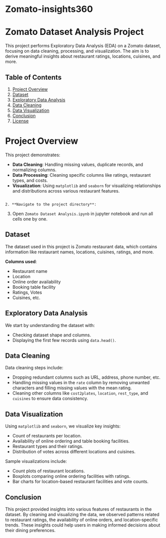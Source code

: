 # Zomato-insights360
# Zomato Dataset Analysis Project
This project performs Exploratory Data Analysis (EDA) on a Zomato dataset, focusing on data cleaning, processing, and visualization. The aim is to derive meaningful insights about restaurant ratings, locations, cuisines, and more.

## Table of Contents
1. [Project Overview](#project-overview)
2. [Dataset](#dataset)
3. [Exploratory Data Analysis](#exploratory-data-analysis)
4. [Data Cleaning](#data-cleaning)
5. [Data Visualization](#data-visualization)
6. [Conclusion](#conclusion)
7. [License](#license)

# Project Overview
This project demonstrates:

- **Data Cleaning**: Handling missing values, duplicate records, and normalizing columns.
- **Data Processing**: Cleaning specific columns like ratings, restaurant types, and costs.
- **Visualization**: Using `matplotlib` and `seaborn` for visualizing relationships and distributions across various restaurant features.


```

2. **Navigate to the project directory**:

```
3. Open `Zomato Dataset Analysis.ipynb` in jupyter notebook and run all cells one by one.

## Dataset
The dataset used in this project is Zomato restaurant data, which contains information like restaurant names, locations, cuisines, ratings, and more.

**Columns used**:

- Restaurant name
- Location
- Online order availability
- Booking table facility
- Ratings, Votes
- Cuisines, etc.

## Exploratory Data Analysis
We start by understanding the dataset with:

  - Checking dataset shape and columns.
  - Displaying the first few records using `data.head()`.

## Data Cleaning
Data cleaning steps include:

 - Dropping redundant columns such as URL, address, phone number, etc.
 - Handling missing values in the `rate` column by removing unwanted characters and filling missing values with the mean rating.
 - Cleaning other columns like `cost2plates`, `location`, `rest_type`, and `cuisines` to ensure data consistency.

## Data Visualization
Using `matplotlib` and `seaborn`, we visualize key insights:

  - Count of restaurants per location.
  - Availability of online ordering and table booking facilities.
  - Restaurant types and their ratings.
  - Distribution of votes across different locations and cuisines.

Sample visualizations include:

  - Count plots of restaurant locations.
  - Boxplots comparing online ordering facilities with ratings.
  - Bar charts for location-based restaurant facilities and vote counts.

## Conclusion
This project provided insights into various features of restaurants in the dataset. By cleaning and visualizing the data, we observed patterns related to restaurant ratings, the availability of online orders, and location-specific trends. These insights could help users in making informed decisions about their dining preferences.


